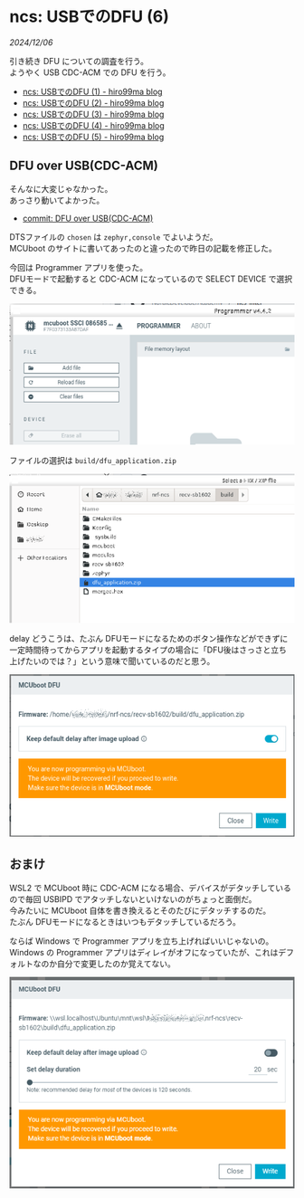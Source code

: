# ncs: USBでのDFU (6)

_2024/12/06_

引き続き DFU についての調査を行う。  
ようやく USB CDC-ACM での DFU を行う。

* [ncs: USBでのDFU (1) - hiro99ma blog](https://blog.hirokuma.work/2024/12/20241202-ncs.html)
* [ncs: USBでのDFU (2) - hiro99ma blog](https://blog.hirokuma.work/2024/12/20241203-ncs.html)
* [ncs: USBでのDFU (3) - hiro99ma blog](https://blog.hirokuma.work/2024/12/20241204-ncs.html)
* [ncs: USBでのDFU (4) - hiro99ma blog](https://blog.hirokuma.work/2024/12/20241205-ncs.html)
* [ncs: USBでのDFU (5) - hiro99ma blog](https://blog.hirokuma.work/2024/12/20241206-ncs.html)

## DFU over USB(CDC-ACM)

そんなに大変じゃなかった。  
あっさり動いてよかった。

* [commit: DFU over USB(CDC-ACM)](https://github.com/hirokuma/ncs-recv-sb1602/commit/551b6471d7b0d4380f4f47cf6f224de78de8fa8c)

DTSファイルの `chosen` は `zephyr,console` でよいようだ。  
MCUboot のサイトに書いてあったのと違ったので昨日の記載を修正した。

今回は Programmer アプリを使った。  
DFUモードで起動すると CDC-ACM になっているので SELECT DEVICE で選択できる。

![image](images/20241206b-1.png)

ファイルの選択は `build/dfu_application.zip`

![image](images/20241206b-2.png)

delay どうこうは、たぶん DFUモードになるためのボタン操作などができずに一定時間待ってからアプリを起動するタイプの場合に「DFU後はさっさと立ち上げたいのでは？」という意味で聞いているのだと思う。

![image](images/20241206b-3.png)

## おまけ

WSL2 で MCUboot 時に CDC-ACM になる場合、デバイスがデタッチしているので毎回 USBIPD でアタッチしないといけないのがちょっと面倒だ。  
今みたいに MCUboot 自体を書き換えるとそのたびにデタッチするのだ。  
たぶん DFUモードになるときはいつもデタッチしているだろう。

ならば Windows で Programmer アプリを立ち上げればいいじゃないの。  
Windows の Programmer アプリはディレイがオフになっていたが、これはデフォルトなのか自分で変更したのか覚えてない。

![image](images/20241206b-4.png)

